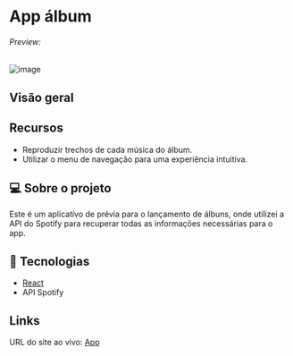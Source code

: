 # App álbum
###### Preview:
![image](https://github.com/christiancordeiro/prev-album/assets/116993834/8f1f0981-94c4-412e-b8b1-6ea0539ffc03)


## Visão geral
## Recursos
- Reproduzir trechos de cada música do álbum.
- Utilizar o menu de navegação para uma experiência intuitiva.
  
## 💻 Sobre o projeto
Este é um aplicativo de prévia para o lançamento de álbuns, onde utilizei a API do Spotify para recuperar todas as informações necessárias para o app.

## 🚀 Tecnologias
<ul>
    <li><a href="https://create-react-app.dev/" target="_blank">React</a></li>
  <li>API Spotify</li>
</ul>

## Links
URL do site ao vivo: <a href="https://previa-album.vercel.app" target="_blank">App</a>
